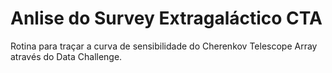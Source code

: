 # Anlise do Survey Extragaláctico CTA
Rotina para traçar a curva de sensibilidade do Cherenkov Telescope Array através do Data Challenge.
